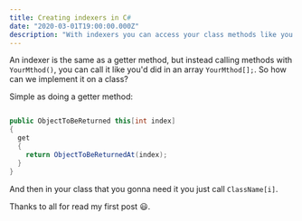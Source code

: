 ```yaml
---
title: Creating indexers in C#
date: "2020-03-01T19:00:00.000Z"
description: "With indexers you can access your class methods like you access a value in an Array"
---
```


An indexer is the same as a getter method, but instead calling methods with ` YourMthod() `, you can call it like you'd did in an array ` YourMthod[]; `.
So how can we implement it on a class?

Simple as doing a getter method:

```csharp

public ObjectToBeReturned this[int index]
{
  get
  {
    return ObjectToBeReturnedAt(index);
  }
}

```

And then in your class that you gonna need it you just call `ClassName[i]`.

Thanks to all for read my first post 😃.

